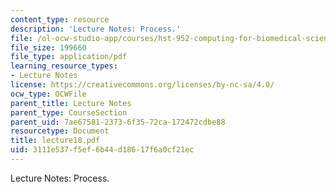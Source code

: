 ```yaml
---
content_type: resource
description: 'Lecture Notes: Process.'
file: /ol-ocw-studio-app/courses/hst-952-computing-for-biomedical-scientists-fall-2002/3111e537f5ef6b44d18617f6a0cf21ec_lecture18.pdf
file_size: 199660
file_type: application/pdf
learning_resource_types:
- Lecture Notes
license: https://creativecommons.org/licenses/by-nc-sa/4.0/
ocw_type: OCWFile
parent_title: Lecture Notes
parent_type: CourseSection
parent_uid: 7ae67581-2373-6f35-72ca-172472cdbe88
resourcetype: Document
title: lecture18.pdf
uid: 3111e537-f5ef-6b44-d186-17f6a0cf21ec
---
```

Lecture Notes: Process.
